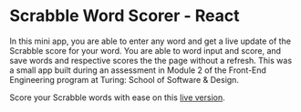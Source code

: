 # Scrabble Word Scorer - React

In this mini app, you are able to enter any word and get a live update of the Scrabble score for your word. You are able to word input and score, and save words and respective scores the the page without a refresh. This was a small app built during an assessment in Module 2 of the Front-End Engineering program at Turing: School of Software & Design.

Score your Scrabble words with ease on this [live version](https://kswhyte.github.io/scrabble-react).

